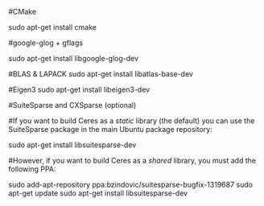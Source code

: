 #CMake

sudo apt-get install cmake

#google-glog + gflags

sudo apt-get install libgoogle-glog-dev

#BLAS & LAPACK
sudo apt-get install libatlas-base-dev

#Eigen3
sudo apt-get install libeigen3-dev

#SuiteSparse and CXSparse (optional)

#If you want to build Ceres as a *static* library (the default)  you can use the SuiteSparse package in the main Ubuntu package repository:

sudo apt-get install libsuitesparse-dev

#However, if you want to build Ceres as a *shared* library, you must add the following PPA:

sudo add-apt-repository ppa:bzindovic/suitesparse-bugfix-1319687
sudo apt-get update
sudo apt-get install libsuitesparse-dev